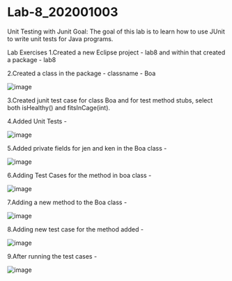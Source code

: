 # Lab-8_202001003
Unit Testing with Junit
Goal:
The goal of this lab is to learn how to use JUnit to write unit tests for Java programs.

Lab Exercises
1.Created a new Eclipse project - lab8 and within that created a package - lab8

2.Created a class in the package - classname - Boa

![image](https://user-images.githubusercontent.com/85830046/233043651-56b629be-4a77-41a8-9999-e35335688fdc.png)


3.Created junit test case for class Boa and for test method stubs, select both isHealthy() and fitsInCage(int).

4.Added Unit Tests -

![image](https://user-images.githubusercontent.com/85830046/233043704-9513356d-da80-4f1c-9a0a-42cd42808b4d.png)

5.Added private fields for jen and ken in the Boa class -

![image](https://user-images.githubusercontent.com/85830046/233043734-dfddd2bd-b796-42e7-81dc-591d1fb37c19.png)

6.Adding Test Cases for the method in boa class -

![image](https://user-images.githubusercontent.com/85830046/233043770-11244d56-5014-4a5f-bd1b-41ce8ac0cc73.png)

7.Adding a new method to the Boa class -

![image](https://user-images.githubusercontent.com/85830046/233043815-b82ac11f-933b-4ae7-baf7-b18ef593d724.png)

8.Adding new test case for the method added -

![image](https://user-images.githubusercontent.com/85830046/233043851-868d0adb-f202-44da-8f5a-b25768adef84.png)

9.After running the test cases -

![image](https://user-images.githubusercontent.com/85830046/233043892-4567bbe5-3684-410b-ab90-91ecf4a6ff7d.png)
